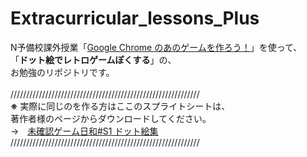 # Extracurricular_lessons_Plus
N予備校課外授業「[Google Chrome のあのゲームを作ろう！](https://www.youtube.com/watch?v=PKc1OD7LIJg)」を使って、  
「**ドット絵でレトロゲームぽくする**」の、  
お勉強のリポジトリです。
<br><br>
////////////////////////////////////////////////////////////  
**※** 実際に同じのを作る方はここのスプライトシートは、  
著作者様のページからダウンロードしてください。  
→　[未確認ゲーム日和#S1 ドット絵集](https://seiga.nicovideo.jp/seiga/im3657666)  
////////////////////////////////////////////////////////////

